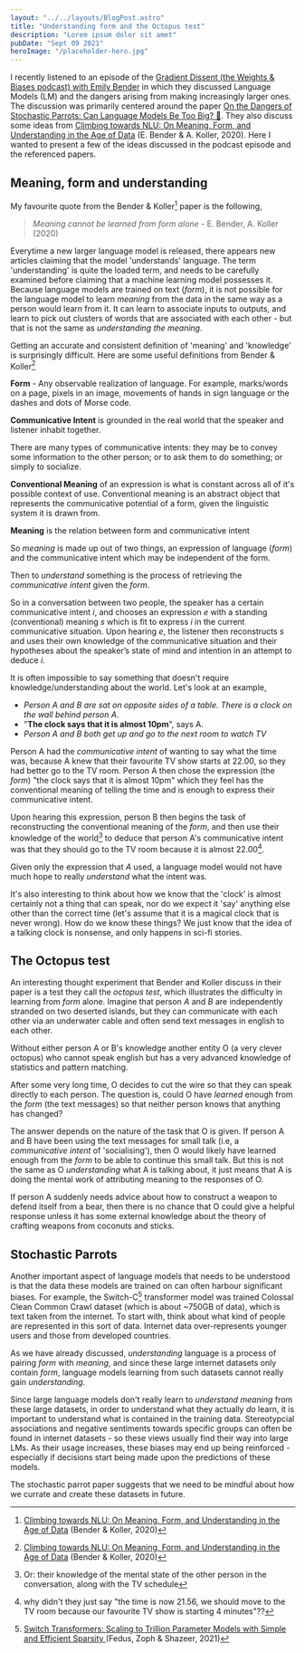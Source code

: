 ```yaml
---
layout: "../../layouts/BlogPost.astro"
title: "Understanding form and the Octopus test"
description: "Lorem ipsum dolor sit amet"
pubDate: "Sept 09 2021"
heroImage: "/placeholder-hero.jpg"
---
```


I recently listened to an episode of the 
[Gradient Dissent (the Weights & Biases podcast) with Emily Bender](https://wandb.ai/wandb_fc/gradient-dissent/reports/Emily-M-Bender-Professor-at-UW-Language-Models-and-Linguistics--Vmlldzo4ODY0NDE?galleryTag=gradient-dissent)
in which they discussed Language Models (LM) and the dangers arising from making increasingly larger ones. The discussion was primarily centered around
the paper [On the Dangers of Stochastic Parrots: Can Language Models Be Too Big? 🦜](https://dl.acm.org/doi/10.1145/3442188.3445922). They also discuss some ideas from
[Climbing towards NLU:
On Meaning, Form, and Understanding in the Age of Data](https://aclanthology.org/2020.acl-main.463/) (E. Bender & A. Koller, 2020).
Here I wanted to present a few of the ideas discussed in the podcast episode and the referenced papers.
## Meaning, form and understanding

My favourite quote from the Bender & Koller[^1] paper is the following,

> _Meaning cannot be learned from form alone_ - E. Bender, A. Koller (2020)

Everytime a new larger language model is released, there appears new articles claiming
that the model 'understands' language. The term 'understanding' is quite the loaded term, and
needs to be carefully examined before claiming that a machine learning model possesses it.
Because language models are trained on text (_form_), it is not possible for the language model to learn _meaning_
from the data in the same way as a person would learn from it. It can learn to
associate inputs to outputs, and learn to pick out clusters of words that are associated with each other - but that is
not the same as _understanding the meaning_.

Getting an accurate and consistent definition of 'meaning' and 'knowledge' is surprisingly difficult.
Here are some useful definitions from Bender & Koller[^1]

**Form** - Any observable realization of language. For example, marks/words on a page, pixels in an image, movements of hands in sign language or the dashes and dots of Morse code.

**Communicative Intent** is grounded in the real world that the speaker and listener inhabit together.

There are many types of communicative intents: they may be to convey some information
to the other person; or to ask them to do something;
or simply to socialize.

**Conventional Meaning** of an expression is what is constant across all of it's possible context of use. Conventional meaning is an abstract object that represents the communicative potential of a form, given
the linguistic system it is drawn from. 

**Meaning** is the relation between form and communicative intent

So _meaning_ is made up out of two things, an expression of language (_form_)
and the communicative intent which may be independent of the form. 

Then to _understand_ something is the process of retrieving the _communicative intent_
given the _form_. 

So in a conversation between two people, the speaker has a certain communicative intent $i$, and chooses an expression $e$ with a
standing (conventional) meaning $s$ which is fit to express $i$ in the
current communicative situation. Upon hearing $e$,
the listener then reconstructs $s$ and uses their own
knowledge of the communicative situation and their
hypotheses about the speaker’s state of mind and
intention in an attempt to deduce $i$.


It is often impossible to say something that doesn't require knowledge/understanding about the world. Let's look at an example,

- _Person A and B are sat on opposite sides of a table. There is a clock on the wall behind person A_. 
- "**The clock says that it is almost 10pm**", says A.
- _Person A and B both get up and go to the next room to watch TV_

Person A had the _communicative intent_ of wanting to say what the time was, because A 
knew that their favourite TV show starts at 22.00, so they had better go to the TV room. 
Person A then chose the expression (the _form_) "the clock says that it is almost 10pm" which they feel
has the conventional meaning of telling the time and is enough to express their
communicative intent.

Upon hearing this expression, person B then begins the task of reconstructing
the conventional meaning of the _form_, and then use their knowledge of
the world[^note] to deduce that person A's communicative intent was that they should go to the TV room because it is
almost 22.00[^2].

Given only the expression that _A_ used, a language model would not have much hope
to really _understand_ what the intent was.

It's also interesting to think about how we know that the 'clock' is almost certainly not a thing that can speak, nor do we expect it 'say' anything else other than 
the correct time (let's assume that it is a magical clock that is never wrong). How do we know these things?
We just know that the idea of a talking clock is nonsense, and only
happens in sci-fi stories.


## The Octopus test

An interesting thought experiment that Bender and Koller discuss in their paper is a test they call the _octopus test_, which illustrates the
difficulty in learning from _form_ alone.
Imagine that person _A_ and _B_ are independently stranded on two deserted islands, but
they can communicate with each other via an underwater cable and often send
text messages in english to each other.

Without either person A or B's knowledge another entity O (a very clever octopus) who cannot speak english but has a very
advanced knowledge of statistics and pattern matching.

After some very long time, O decides to cut the wire so that they can 
speak directly to each person. The question is, could O have _learned_ enough
from the _form_ (the text messages) so that neither person knows that anything has changed? 

The answer depends on the nature of the task that O is given. If person A and B have
been using the text messages for small talk (i.e, a _communicative intent_ of 'socialising'),
then O would likely have learned enough from the _form_ to be able to 
continue this small talk. But this is not the same as O _understanding_ what
A is talking about, it just means that A is doing the mental work of attributing
meaning to the responses of O.

If person A suddenly needs advice about how to construct a weapon to
defend itself from a bear, then there is no chance that
O could give a helpful response unless it has some external knowledge about
the theory of crafting weapons from coconuts and sticks.

## Stochastic Parrots

Another important aspect of language models that needs to be understood is
that the data these models are trained on can often harbour significant biases.
For example, the Switch-C[^3] transformer model was trained Colossal Clean Common Crawl dataset 
(which is about ~750GB of data), which is text taken from the internet.
To start with, think about what kind of people are represented in this sort of data.
Internet data over-represents younger users and those from developed countries.

As we have already discussed, _understanding_ language is a process of 
pairing _form_ with _meaning_, and since these large internet datasets only
contain _form_, language models learning from such datasets cannot really gain
_understanding_.

Since large language models don't really learn to _understand meaning_ from these large datasets,
in order to understand what they actually _do_ learn, it is important to understand
what is contained in the training data. Stereotypcial associations and negative
sentiments towards specific groups can often be found in internet datasets - so these views usually find
their way into large LMs. As their usage increases, these biases may end up being reinforced - especially
if decisions start being made upon the predictions of these models.

The stochastic parrot paper suggests that we need to be mindful about how we currate
and create these datasets in future.





[^1]: [Climbing towards NLU: On Meaning, Form, and Understanding in the Age of Data](https://aclanthology.org/2020.acl-main.463/) (Bender & Koller, 2020)
[^2]: why didn't they just say "the time is now 21.56, we should move to the TV room because our favourite TV show is starting 4 minutes"??
[^3]: [Switch Transformers: Scaling to Trillion Parameter Models with Simple and Efficient Sparsity
](https://arxiv.org/abs/2101.03961) (Fedus, Zoph & Shazeer, 2021)
[^note]: Or: their knowledge of the mental state of the other person in the conversation, along with the TV schedule
